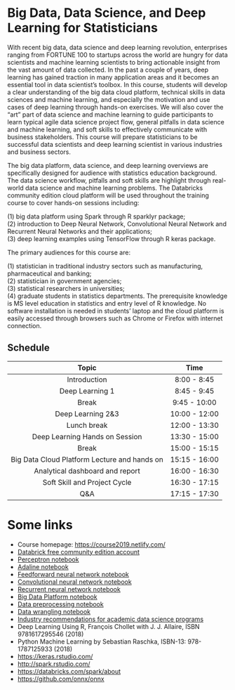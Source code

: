 # Big Data, Data Science, and Deep Learning for Statisticians 

With recent big data, data science and deep learning revolution, enterprises ranging from FORTUNE 100 to startups across the world are hungry for data scientists and machine learning scientists to bring actionable insight from the vast amount of data collected. In the past a couple of years, deep learning has gained traction in many application areas and it becomes an essential tool in data scientist’s toolbox. In this course, students will develop a clear understanding of the big data cloud platform, technical skills in data sciences and machine learning, and especially the motivation and use cases of deep learning through hands-on exercises. We will also cover the “art” part of data science and machine learning to guide participants to learn typical agile data science project flow, general pitfalls in data science and machine learning, and soft skills to effectively communicate with business stakeholders. This course will prepare statisticians to be successful data scientists and deep learning scientist in various industries and business sectors.

The big data platform, data science, and deep learning overviews are specifically designed for audience with statistics education background. The data science workflow, pitfalls and soft skills are highlight through real-world data science and machine learning problems. The Databricks community edition cloud platform will be used throughout the training course to cover hands-on sessions including: 

(1) big data platform using Spark through R sparklyr package;   
(2) introduction to Deep Neural Network, Convolutional Neural Network and Recurrent Neural Networks and their applications;  
(3) deep learning examples using TensorFlow through R keras package.   

The primary audiences for this course are: 

(1) statistician in traditional industry sectors such as manufacturing, pharmaceutical and banking;   
(2) statistician in government agencies;   
(3) statistical researchers in universities;   
(4) graduate students in statistics departments. The prerequisite knowledge is MS level education in statistics and entry level of R knowledge. No software installation is needed in students’ laptop and the cloud platform is easily accessed through browsers such as Chrome or Firefox with internet connection.

## Schedule


| Topic | Time |
| :---: | :---: |
| Introduction | 8:00 - 8:45 |
| Deep Learning 1 | 8:45 - 9:45 |
| Break | 9:45 - 10:00 |
| Deep Learning 2&3	| 10:00 - 12:00 |
| Lunch break |	12:00 - 13:30 |
| Deep Learning Hands on Session |	13:30 - 15:00 |
| Break	| 15:00 - 15:15 |
| Big Data Cloud Platform Lecture and hands on | 15:15 - 16:00 |
| Analytical dashboard and report |	16:00 - 16:30 |
| Soft Skill and Project Cycle |	16:30 - 17:15 |
| Q&A |	17:15 - 17:30 |

# Some links

- Course homepage: https://course2019.netlify.com/ 
- [Databrick free community edition account](https://accounts.cloud.databricks.com/registration.html#signup/community)
- [Perceptron notebook](https://databricks-prod-cloudfront.cloud.databricks.com/public/4027ec902e239c93eaaa8714f173bcfc/2961012104553482/2761297084239405/1806228006848429/latest.html)
- [Adaline notebook](https://databricks-prod-cloudfront.cloud.databricks.com/public/4027ec902e239c93eaaa8714f173bcfc/2961012104553482/2761297084239426/1806228006848429/latest.html)
- [Feedforward neural network notebook](https://databricks-prod-cloudfront.cloud.databricks.com/public/4027ec902e239c93eaaa8714f173bcfc/2961012104553482/4462572393058030/1806228006848429/latest.html)
- [Convolutional neural network notebook](https://databricks-prod-cloudfront.cloud.databricks.com/public/4027ec902e239c93eaaa8714f173bcfc/2961012104553482/4462572393058129/1806228006848429/latest.html) 
- [Recurrent neural network notebook](https://databricks-prod-cloudfront.cloud.databricks.com/public/4027ec902e239c93eaaa8714f173bcfc/2961012104553482/4462572393058228/1806228006848429/latest.html)
- [Big Data Platform notebook](https://databricks-prod-cloudfront.cloud.databricks.com/public/4027ec902e239c93eaaa8714f173bcfc/2961012104553482/3725396058299890/1806228006848429/latest.html)
- [Data preprocessing notebook](https://databricks-prod-cloudfront.cloud.databricks.com/public/4027ec902e239c93eaaa8714f173bcfc/2961012104553482/3241206203474646/1806228006848429/latest.html)
- [Data wrangling notebook](https://databricks-prod-cloudfront.cloud.databricks.com/public/4027ec902e239c93eaaa8714f173bcfc/2961012104553482/3241206203474687/1806228006848429/latest.html)
- [Industry recommendations for academic data science programs](https://github.com/brohrer/academic_advisory)
- Deep Learning Using R, François Chollet with J. J. Allaire, ISBN 9781617295546 (2018)
- Python Machine Learning by Sebastian Raschka, ISBN-13: 978-1787125933 (2018)
- https://keras.rstudio.com/ 
- http://spark.rstudio.com/
- https://databricks.com/spark/about
- https://github.com/onnx/onnx 
